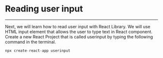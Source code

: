 # Reading user input

---

Next, we will learn how to read user input with React Library. We will use HTML input element that allows the user to type text in React component. <br/>
Create a new React Project that is called userinput by typing the following command in the terminal.

```javascript
npx create-react-app userinput
```
